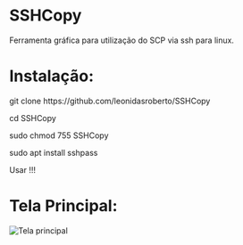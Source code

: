 # SSHCopy
Ferramenta gráfica para utilização do SCP via ssh para linux.
# Instalação: 
<p>git clone https://github.com/leonidasroberto/SSHCopy</p>
<p>cd SSHCopy</p>
<p>sudo chmod 755 SSHCopy</p>
<p>sudo apt install sshpass</p>
<p>Usar !!!<p/>

# Tela Principal:
<p>
<img src="https://i.ibb.co/tQC9wMY/githubbb.png" alt="Tela principal" />
</p>
